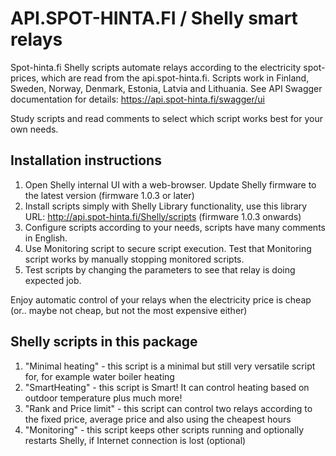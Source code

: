 # API.SPOT-HINTA.FI / Shelly smart relays
Spot-hinta.fi Shelly scripts automate relays according to the electricity spot-prices, which are read from the api.spot-hinta.fi. Scripts work in Finland, Sweden, Norway, Denmark, Estonia, Latvia and Lithuania. See API Swagger documentation for details: https://api.spot-hinta.fi/swagger/ui

Study scripts and read comments to select which script works best for your own needs.

## Installation instructions

1. Open Shelly internal UI with a web-browser. Update Shelly firmware to the latest version (firmware 1.0.3 or later)
2. Install scripts simply with Shelly Library functionality, use this library URL: http://api.spot-hinta.fi/Shelly/scripts (firmware 1.0.3 onwards)
3. Configure scripts according to your needs, scripts have many comments in English.
4. Use Monitoring script to secure script execution. Test that Monitoring script works by manually stopping monitored scripts.
5. Test scripts by changing the parameters to see that relay is doing expected job.

Enjoy automatic control of your relays when the electricity price is cheap (or.. maybe not cheap, but not the most expensive either)


## Shelly scripts in this package

1. "Minimal heating" - this script is a minimal but still very versatile script for, for example water boiler heating
2. "SmartHeating" - this script is Smart! It can control heating based on outdoor temperature plus much more!
3. "Rank and Price limit" - this script can control two relays according to the fixed price, average price and also using the cheapest hours 
4. "Monitoring" - this script keeps other scripts running and optionally restarts Shelly, if Internet connection is lost (optional)
